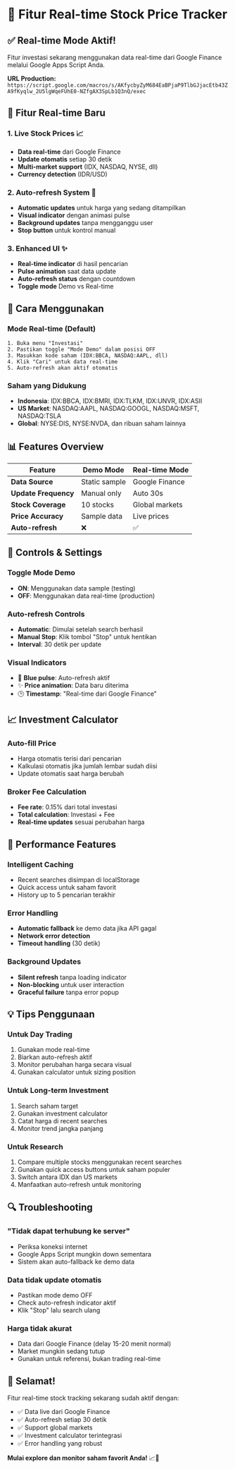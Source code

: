 # 🚀 Fitur Real-time Stock Price Tracker

## ✅ **Real-time Mode Aktif!**

Fitur investasi sekarang menggunakan data real-time dari Google Finance melalui Google Apps Script Anda.

**URL Production:** `https://script.google.com/macros/s/AKfycbyZyM684EaBPjaP9TlbGJjacEtb43ZA9fKyqlw_2U5lgWqeFUhE0-NZfgAX3SpLb1Q3nQ/exec`

## 🌟 **Fitur Real-time Baru**

### **1. Live Stock Prices** 📈
- **Data real-time** dari Google Finance
- **Update otomatis** setiap 30 detik
- **Multi-market support** (IDX, NASDAQ, NYSE, dll)
- **Currency detection** (IDR/USD)

### **2. Auto-refresh System** 🔄
- **Automatic updates** untuk harga yang sedang ditampilkan
- **Visual indicator** dengan animasi pulse
- **Background updates** tanpa mengganggu user
- **Stop button** untuk kontrol manual

### **3. Enhanced UI** ✨
- **Real-time indicator** di hasil pencarian
- **Pulse animation** saat data update
- **Auto-refresh status** dengan countdown
- **Toggle mode** Demo vs Real-time

## 🎯 **Cara Menggunakan**

### **Mode Real-time (Default)**
```
1. Buka menu "Investasi"
2. Pastikan toggle "Mode Demo" dalam posisi OFF
3. Masukkan kode saham (IDX:BBCA, NASDAQ:AAPL, dll)
4. Klik "Cari" untuk data real-time
5. Auto-refresh akan aktif otomatis
```

### **Saham yang Didukung**
- **Indonesia**: IDX:BBCA, IDX:BMRI, IDX:TLKM, IDX:UNVR, IDX:ASII
- **US Market**: NASDAQ:AAPL, NASDAQ:GOOGL, NASDAQ:MSFT, NASDAQ:TSLA
- **Global**: NYSE:DIS, NYSE:NVDA, dan ribuan saham lainnya

## 📊 **Features Overview**

| Feature | Demo Mode | Real-time Mode |
|---------|-----------|----------------|
| **Data Source** | Static sample | Google Finance |
| **Update Frequency** | Manual only | Auto 30s |
| **Stock Coverage** | 10 stocks | Global markets |
| **Price Accuracy** | Sample data | Live prices |
| **Auto-refresh** | ❌ | ✅ |

## 🔧 **Controls & Settings**

### **Toggle Mode Demo**
- **ON**: Menggunakan data sample (testing)
- **OFF**: Menggunakan data real-time (production)

### **Auto-refresh Controls**
- **Automatic**: Dimulai setelah search berhasil
- **Manual Stop**: Klik tombol "Stop" untuk hentikan
- **Interval**: 30 detik per update

### **Visual Indicators**
- 🔵 **Blue pulse**: Auto-refresh aktif
- ✨ **Price animation**: Data baru diterima
- 🕒 **Timestamp**: "Real-time dari Google Finance"

## 📈 **Investment Calculator**

### **Auto-fill Price**
- Harga otomatis terisi dari pencarian
- Kalkulasi otomatis jika jumlah lembar sudah diisi
- Update otomatis saat harga berubah

### **Broker Fee Calculation**
- **Fee rate**: 0.15% dari total investasi
- **Total calculation**: Investasi + Fee
- **Real-time updates** sesuai perubahan harga

## 🚀 **Performance Features**

### **Intelligent Caching**
- Recent searches disimpan di localStorage
- Quick access untuk saham favorit
- History up to 5 pencarian terakhir

### **Error Handling**
- **Automatic fallback** ke demo data jika API gagal
- **Network error detection**
- **Timeout handling** (30 detik)

### **Background Updates**
- **Silent refresh** tanpa loading indicator
- **Non-blocking** untuk user interaction
- **Graceful failure** tanpa error popup

## 💡 **Tips Penggunaan**

### **Untuk Day Trading**
1. Gunakan mode real-time
2. Biarkan auto-refresh aktif
3. Monitor perubahan harga secara visual
4. Gunakan calculator untuk sizing position

### **Untuk Long-term Investment**
1. Search saham target
2. Gunakan investment calculator
3. Catat harga di recent searches
4. Monitor trend jangka panjang

### **Untuk Research**
1. Compare multiple stocks menggunakan recent searches
2. Gunakan quick access buttons untuk saham populer
3. Switch antara IDX dan US markets
4. Manfaatkan auto-refresh untuk monitoring

## 🔍 **Troubleshooting**

### **"Tidak dapat terhubung ke server"**
- Periksa koneksi internet
- Google Apps Script mungkin down sementara
- Sistem akan auto-fallback ke demo data

### **Data tidak update otomatis**
- Pastikan mode demo OFF
- Check auto-refresh indicator aktif
- Klik "Stop" lalu search ulang

### **Harga tidak akurat**
- Data dari Google Finance (delay 15-20 menit normal)
- Market mungkin sedang tutup
- Gunakan untuk referensi, bukan trading real-time

## 🎉 **Selamat!**

Fitur real-time stock tracking sekarang sudah aktif dengan:
- ✅ Data live dari Google Finance
- ✅ Auto-refresh setiap 30 detik  
- ✅ Support global markets
- ✅ Investment calculator terintegrasi
- ✅ Error handling yang robust

**Mulai explore dan monitor saham favorit Anda!** 📈🚀
